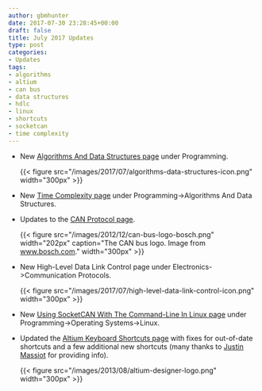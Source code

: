 ```yaml
---
author: gbmhunter
date: 2017-07-30 23:28:45+00:00
draft: false
title: July 2017 Updates
type: post
categories:
- Updates
tags:
- algorithms
- altium
- can bus
- data structures
- hdlc
- linux
- shortcuts
- socketcan
- time complexity
---
```



* New [Algorithms And Data Structures page](/programming/algorithms-and-data-structures) under Programming.  

	{{< figure src="/images/2017/07/algorithms-data-structures-icon.png" width="300px" >}}

* New [Time Complexity page](/programming/algorithms-and-data-structures/algorithm-time-complexity/) under Programming->Algorithms And Data Structures.
* Updates to the [CAN Protocol page](/electronics/communication-protocols/can-protocol).  

	{{< figure src="/images/2012/12/can-bus-logo-bosch.png" width="202px" caption="The CAN bus logo. Image from www.bosch.com." width="300px" >}}

* New High-Level Data Link Control page under Electronics->Communication Protocols.  

	{{< figure src="/images/2017/07/high-level-data-link-control-icon.png" width="300px" >}}

* New [Using SocketCAN With The Command-Line In Linux page](/programming/operating-systems/linux/how-to-use-socketcan-with-the-command-line-in-linux) under Programming->Operating Systems->Linux.  

* Updated the [Altium Keyboard Shortcuts page](/electronics/general/altium/altium-keyboard-shortcuts) with fixes for out-of-date shortcuts and a few additional new shortcuts (many thanks to [Justin Massiot](https://twitter.com/justinmassiot) for providing info).  

	{{< figure src="/images/2013/08/altium-designer-logo.png" width="300px" >}}